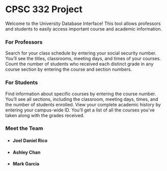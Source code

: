 # CPSC 332 Project

Welcome to the University Database Interface! This tool allows professors and students to easily access
important course and academic information.

### For Professors
Search for your class schedule by entering your social security number. You’ll see the titles,
classrooms, meeting days, and times of your courses. Count the number of students who received each distinct 
grade in any course section by entering the course and section numbers.

### For Students
Find information about specific courses by entering the course number. You’ll see all sections,
including the classroom, meeting days, times, and the number of students enrolled.
View your complete academic history by entering your campus-wide ID. You’ll get a list of all the
courses you’ve taken along with the grades received.

### Meet the Team

- #### Joel Daniel Rico
- #### Ashley Chan
- #### Mark Garcia
